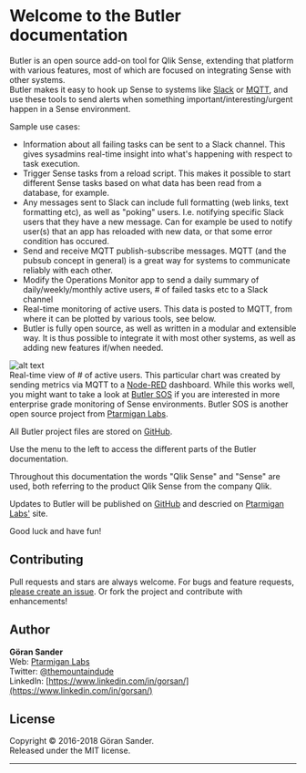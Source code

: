 # Welcome to the Butler documentation

Butler is an open source add-on tool for Qlik Sense, extending that platform with various features, most of which are focused on integrating Sense with other systems.  
Butler makes it easy to hook up Sense to systems like [Slack](https://slack.com/) or [MQTT](http://mqtt.org/), and use these tools to send alerts when something important/interesting/urgent happen in a Sense environment.  

Sample use cases:  

* Information about all failing tasks can be sent to a Slack channel. This gives sysadmins real-time insight into what's happening with respect to task execution.
* Trigger Sense tasks from a reload script. This makes it possible to start different Sense tasks based on what data has been read from a database, for example.
* Any messages sent to Slack can include full formatting (web links, text formatting etc), as well as "poking" users. I.e. notifying specific Slack users that they have a new message. Can for example be used to notify user(s) that an app has reloaded with new data, or that some error condition has occured. 
* Send and receive MQTT publish-subscribe messages. MQTT (and the pubsub concept in general) is a great way for systems to communicate reliably with each other.
* Modify the Operations Monitor app to send a daily summary of daily/weekly/monthly active users, # of failed tasks etc to a Slack channel
* Real-time monitoring of active users. This data is posted to MQTT, from where it can be plotted by various tools, see below.
* Butler is fully open source, as well as written in a modular and extensible way. It is thus possible to integrate it with most other systems, as well as adding new features if/when needed.

![alt text](img/active_user_sessions.png "Active user sessions")  
Real-time view of # of active users. This particular chart was created by sending metrics via MQTT to a [Node-RED](https://nodered.org) dashboard. While this works well, you might want to take a look at [Butler SOS](https://github.com/ptarmiganlabs/butler-sos) if you are interested in more enterprise grade monitoring of Sense environments. Butler SOS is another open source project from [Ptarmigan Labs](https://ptarmiganlabs.com/).

All Butler project files are stored on [GitHub](https://github.com/ptarmiganlabs/butler).

Use the menu to the left to access the different parts of the Butler documentation.

Throughout this documentation the words "Qlik Sense" and "Sense" are used, both referring to the product Qlik Sense from the company Qlik.

Updates to Butler will be published on [GitHub](https://github.com/ptarmiganlabs/butler) and descried on [Ptarmigan Labs'](https://ptarmiganlabs.com/) site.

Good luck and have fun!

## Contributing

Pull requests and stars are always welcome. For bugs and feature requests, [please create an issue](https://github.com/ptarmiganlabs/butler/issues/new).
Or fork the project and contribute with enhancements!  

## Author

**Göran Sander**  
Web: [Ptarmigan Labs](https://ptarmiganlabs.com/)  
Twitter: [@themountaindude](https://twitter.com/themountaindude)  
LinkedIn: [https://www.linkedin.com/in/gorsan/](https://www.linkedin.com/in/gorsan/)

## License

Copyright © 2016-2018 Göran Sander.  
Released under the MIT license.

---